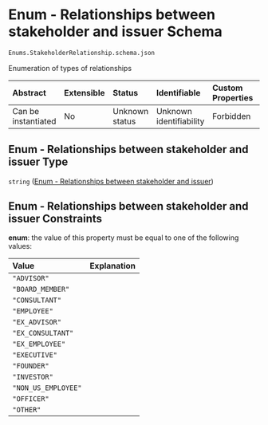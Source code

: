 # Enum - Relationships between stakeholder and issuer Schema

```txt
Enums.StakeholderRelationship.schema.json
```

Enumeration of types of relationships

| Abstract            | Extensible | Status         | Identifiable            | Custom Properties | Additional Properties | Access Restrictions | Defined In                                                                                                           |
| :------------------ | :--------- | :------------- | :---------------------- | :---------------- | :-------------------- | :------------------ | :------------------------------------------------------------------------------------------------------------------- |
| Can be instantiated | No         | Unknown status | Unknown identifiability | Forbidden         | Allowed               | none                | [StakeholderRelationship.schema.json](../../schema/enums/StakeholderRelationship.schema.json "open original schema") |

## Enum - Relationships between stakeholder and issuer Type

`string` ([Enum - Relationships between stakeholder and issuer](stakeholderrelationship.md))

## Enum - Relationships between stakeholder and issuer Constraints

**enum**: the value of this property must be equal to one of the following values:

| Value               | Explanation |
| :------------------ | :---------- |
| `"ADVISOR"`         |             |
| `"BOARD_MEMBER"`    |             |
| `"CONSULTANT"`      |             |
| `"EMPLOYEE"`        |             |
| `"EX_ADVISOR"`      |             |
| `"EX_CONSULTANT"`   |             |
| `"EX_EMPLOYEE"`     |             |
| `"EXECUTIVE"`       |             |
| `"FOUNDER"`         |             |
| `"INVESTOR"`        |             |
| `"NON_US_EMPLOYEE"` |             |
| `"OFFICER"`         |             |
| `"OTHER"`           |             |
